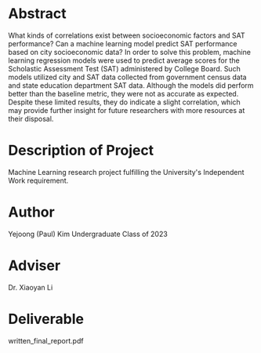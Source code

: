 # Abstract
What kinds of correlations exist between socioeconomic factors and SAT performance? Can a
machine learning model predict SAT performance based on city socioeconomic data? In order to
solve this problem, machine learning regression models were used to predict average scores for
the Scholastic Assessment Test (SAT) administered by College Board. Such models utilized city
and SAT data collected from government census data and state education department SAT data.
Although the models did perform better than the baseline metric, they were not as accurate as
expected. Despite these limited results, they do indicate a slight correlation, which may provide
further insight for future researchers with more resources at their disposal.

# Description of Project
Machine Learning research project fulfilling the University's Independent Work requirement.

# Author
Yejoong (Paul) Kim
Undergraduate Class of 2023

# Adviser
Dr. Xiaoyan Li

# Deliverable
written_final_report.pdf